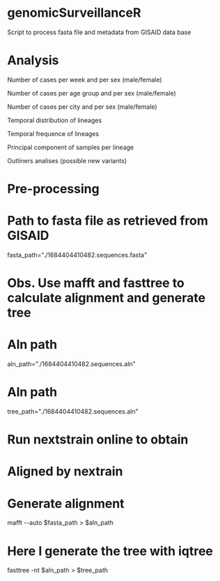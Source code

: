 # genomicSurveillanceR
Script to process fasta file and metadata from GISAID data base

# Analysis
Number of cases per week and per sex (male/female)
 
Number of cases per age group and per sex (male/female)

Number of cases per city and per sex (male/female)

Temporal distribution of lineages

Temporal frequence of lineages

Principal component of samples per lineage

Outliners analises (possible new variants)

# Pre-processing
# Path to fasta file as retrieved from GISAID
fasta_path="./1684404410482.sequences.fasta"

# Obs. Use mafft and fasttree to calculate alignment and generate tree
# Aln path
aln_path="./1684404410482.sequences.aln"

# Aln path
tree_path="./1684404410482.sequences.aln"

# Run nextstrain online to obtain 
# Aligned by nextrain
# Generate alignment
mafft --auto $fasta_path > $aln_path

# Here I generate the tree with iqtree
fasttree -nt $aln_path > $tree_path




